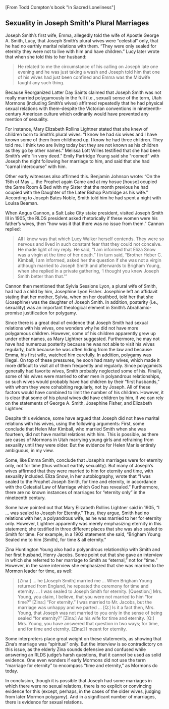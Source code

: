 [From Todd Compton's book "In Sacred Loneliness"]

## Sexuality in Joseph Smith's Plural Marriages

Joseph Smith’s first wife, Emma, allegedly told the wife of Apostle George A. Smith, Lucy, that Joseph Smith’s plural wives were “celestial” only, that he had no earthly marital relations with them. “They were only sealed for eternity they were not to live with him and have children.” Lucy later wrote that when she told this to her husband:

> He related to me the circumstance of his calling on Joseph late one evening and he was just taking a wash and Joseph told him that one of his wives had just been confined and Emma was the Midwife taught any such thing.

Because Reorganized Latter Day Saints claimed that Joseph Smith was not really married polygamously in the full (i.e., sexual) sense of the term, Utah Mormons (including Smith’s wives) affirmed repeatedly that he had physical sexual relations with them–despite the Victorian conventions in nineteenth-century American culture which ordinarily would have prevented any mention of sexuality.

For instance, Mary Elizabeth Rollins Lightner stated that she knew of children born to Smith’s plural wives: “I know he had six wives and I have known some of them from childhood up. I know he had three children. They told me. I think two are living today but they are not known as his children as they go by other names.” Melissa Lott Willes testified that she had been Smith’s wife “in very deed.” Emily Partridge Young said she “roomed” with Joseph the night following her marriage to him, and said that she had “carnal intercourse” with him.

Other early witnesses also affirmed this. Benjamin Johnson wrote: “On the 15th of May … the Prophet again Came and at my hosue [house] ocupied the Same Room & Bed with my Sister that the month previous he had ocupied with the Daughter of the Later Bishop Partridge as his wife.” According to Joseph Bates Noble, Smith told him he had spent a night with Louisa Beaman.

When Angus Cannon, a Salt Lake City stake president, visited Joseph Smith III in 1905, the RLDS president asked rhetorically if these women were his father’s wives, then “how was it that there was no issue from them.” Cannon replied:

> All I knew was that which Lucy Walker herself contends. They were so nervous and lived in such constant fear that they could not conceive. He made light of my reply. He said, “I am informed that Eliza Snow was a virgin at the time of her death.” I in turn said, “Brother Heber C. Kimball, I am informed, asked her the question if she was not a virgin although married to Joseph Smith and afterwards to Brigham Young, when she replied in a private gathering, ‘I thought you knew Joseph Smith better than that.’”

Cannon then mentioned that Sylvia Sessions Lyon, a plural wife of Smith, had had a child by him, Josephine Lyon Fisher. Josephine left an affidavit stating that her mother, Sylvia, when on her deathbed, told her that she (Josephine) was the daughter of Joseph Smith. In addition, posterity (i.e., sexuality) was an important theological element in Smith’s Abrahamic-promise justification for polygamy.

Since there is a great deal of evidence that Joseph Smith had sexual relations with his wives, one wonders why he did not have more polygamous children. However, some of his children apparently grew up under other names, as Mary Lightner suggested. Furthermore, he may not have had numerous posterity because he was not able to visit his wives regularly, both because he was often hiding from the law and because Emma, his first wife, watched him carefully. In addition, polygamy was illegal. On top of these pressures, he soon had many wives, which made it more difficult to visit all of them frequently and regularly. Since polygamists generally had favorite wives, Smith probably neglected some of his. Finally, some of his wives were married to other men in polyandrous relationships, so such wives would probably have had children by their “first husbands,” with whom they were cohabiting regularly, not by Joseph. All of these factors would have combined to limit the number of his children. However, it is clear that some of his plural wives did have children by him, if we can rely on the statements of George A. Smith, Josephine Fisher, and Elizabeth Lightner.

Despite this evidence, some have argued that Joseph did not have marital relations with his wives, using the following arguments: First, some conclude that Helen Mar Kimball, who married Smith when she was fourteen, did not have marital relations with him. This is possible, as there are cases of Mormons in Utah marrying young girls and refraining from sexuality until they were older. But the evidence for Helen Mar is entirely ambiguous, in my view.

Some, like Emma Smith, conclude that Joseph’s marriages were for eternity only, not for time (thus without earthly sexuality). But many of Joseph’s wives affirmed that they were married to him for eternity and time, with sexuality included. Eliza Snow, in her autobiography, wrote that “I was sealed to the Prophet Joseph Smith, for time and eternity, in accordance with the Celestial Law of Marriage which God has revealed.” Furthermore, there are no known instances of marriages for “eternity only” in the nineteenth century.

Some have pointed out that Mary Elizabeth Rollins Lightner said in 1905, “I … was sealed to Joseph for Eternity.” Thus, they argue, Smith had no relations with her, a polyandrous wife, as he was married to her for eternity only. However, Lightner apparently was merely emphasizing eternity in this statement; she testified in three different places that she was also sealed to Smith for time. For example, in a 1902 statement she said, “Brigham Young Sealed me to him [Smith], for time & all eternity.”

Zina Huntington Young also had a polyandrous relationship with Smith and her first husband, Henry Jacobs. Some point out that she gave an interview in which she referred to her marriage to Smith as “eternal,” not for “time.” However, in the same interview she emphasized that she was married to the Mormon leader for time, as well:

> [Zina:] … he [Joseph Smith] married me … When Brigham Young returned from England, he repeated the ceremony for time and eternity. … I was sealed to Joseph Smith for eternity.
> [Question:] Mrs. Young, you claim, I believe, that you were not married to him “for time?”
> [Zina:] “For eternity.” I was married to Mr. Jacobs, but the marriage was unhappy and we parted …
> [Q:] Is it a fact then, Mrs. Young, that Joseph was not married to you only in the sense of being sealed “for eternity?”
> [Zina:] As his wife for time and eternity.
> [Q:] Mrs. Young, you have answered that question in two ways; for time, and for time and eternity.
> [Zina:] I meant for eternity.

Some interpreters place great weight on these statements, as showing that Zina’s marriage was “spiritual” only. But the interview is so contradictory on this issue, as the elderly Zina sounds defensive and confused while answering an RLDS judge’s harsh questions, that it cannot be used as solid evidence. One even wonders if early Mormons did not use the term “marriage for eternity” to encompass “time and eternity,” as Mormons do today.

In conclusion, though it is possible that Joseph had some marriages in which there were no sexual relations, there is no explicit or convincing evidence for this (except, perhaps, in the cases of the older wives, judging from later Mormon polygamy). And in a significant number of marriages, there is evidence for sexual relations.
